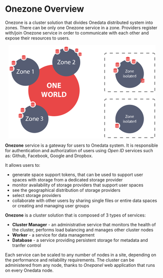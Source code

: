 # Onezone Overview

Onezone is a cluster solution that divides Onedata distributed system into zones. There can be only one Onezone service in a zone. Providers register with/join Onezone service in order to communicate with each other and expose their resources to users.

<img style="display:block;margin:0 auto;width='80%'" src="../img/Onezone101.svg">

**Onezone** service is a gateway for users to Onedata system. It is responsible for authentication and authorization of users using *Open ID* services such as: Github, Facebook, Google and Dropbox.

It allows users to:
- generate space support tokens, that can be used to support user spaces with storage from a dedicated storage provider
- monitor availability of storage providers that support user spaces
- see the geographical distribution of storage providers
- select storage providers
- collaborate with other users by sharing single files or entire data spaces or creating and managing user groups

**Onezone** is a cluster solution that is composed of 3 types of services:
* **Cluster Manager** - an administrative service that monitors the health of the cluster, performs load balancing and manages other cluster nodes
* **Worker** - a service for data management
* **Database** - a service providing persistent storage for metadata and tranfer control

Each service can be scaled to any number of nodes in a site, depending on the performance and reliability requirements. The cluster can be administered from any node, thanks to *Onepanel* web application that runs on every Onedata node.
